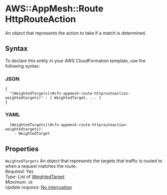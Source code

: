 # AWS::AppMesh::Route HttpRouteAction<a name="aws-properties-appmesh-route-httprouteaction"></a>

An object that represents the action to take if a match is determined\.

## Syntax<a name="aws-properties-appmesh-route-httprouteaction-syntax"></a>

To declare this entity in your AWS CloudFormation template, use the following syntax:

### JSON<a name="aws-properties-appmesh-route-httprouteaction-syntax.json"></a>

```
{
  "[WeightedTargets](#cfn-appmesh-route-httprouteaction-weightedtargets)" : [ WeightedTarget, ... ]
}
```

### YAML<a name="aws-properties-appmesh-route-httprouteaction-syntax.yaml"></a>

```
  [WeightedTargets](#cfn-appmesh-route-httprouteaction-weightedtargets): 
    - WeightedTarget
```

## Properties<a name="aws-properties-appmesh-route-httprouteaction-properties"></a>

`WeightedTargets`  <a name="cfn-appmesh-route-httprouteaction-weightedtargets"></a>
An object that represents the targets that traffic is routed to when a request matches the route\.  
*Required*: Yes  
*Type*: List of [WeightedTarget](aws-properties-appmesh-route-weightedtarget.md)  
*Maximum*: `10`  
*Update requires*: [No interruption](https://docs.aws.amazon.com/AWSCloudFormation/latest/UserGuide/using-cfn-updating-stacks-update-behaviors.html#update-no-interrupt)